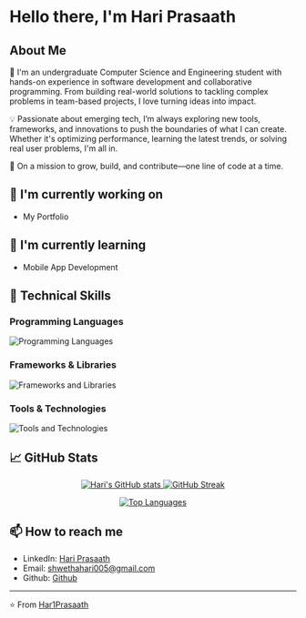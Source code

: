 # Hello there, I'm Hari Prasaath

## About Me
👋 I'm an undergraduate Computer Science and Engineering student with hands-on experience in software development and collaborative programming. From building real-world solutions to tackling complex problems in team-based projects, I love turning ideas into impact.

💡 Passionate about emerging tech, I’m always exploring new tools, frameworks, and innovations to push the boundaries of what I can create. Whether it's optimizing performance, learning the latest trends, or solving real user problems, I'm all in.

🚀 On a mission to grow, build, and contribute—one line of code at a time.

## 🔭 I'm currently working on
- My Portfolio

## 🌱 I'm currently learning
- Mobile App Development


## 💼 Technical Skills

### Programming Languages
<p align="left">
  <img src="https://skillicons.dev/icons?i=c,cpp,go,python,html,css,javascript,scala,haskell,mysql,postgresql,mongodb&theme=dark&perline=15" alt="Programming Languages" />
</p>

### Frameworks & Libraries
<p align="left">
  <img src="https://skillicons.dev/icons?i=react,nodejs,next,expressjs,vue,tailwind,materialui,sklearn,tensorflow,pytorch&theme=dark&perline=15" alt="Frameworks and Libraries" />
</p>


### Tools & Technologies
<p align="left">
  <img src="https://skillicons.dev/icons?i=git,github,linux,postman,docker,vercel,vscode,pycharm,kali,firebase&theme=dark&perline=15" alt="Tools and Technologies" />
</p>

## 📈 GitHub Stats
<p align="center">
  <a href="https://github.com/Har1Prasaath">
    <img src="https://github-readme-stats.vercel.app/api?username=Har1Prasaath&theme=github_dark&show_icons=true&hide_border=true&count_private=true" alt="Hari's GitHub stats" />
  </a>
  <a href="https://github.com/Har1Prasaath">
    <img src="https://github-readme-streak-stats.herokuapp.com/?user=Har1Prasaath&theme=github_dark_blue&hide_border=true&mode=weekly" alt="GitHub Streak" />
  </a>
</p>
<p align="center">
  <a href="https://github.com/Har1Prasaath">
    <img src="https://github-readme-stats.vercel.app/api/top-langs/?username=Har1Prasaath&theme=github_dark&hide_border=true&include_all_commits=false&count_private=false&layout=compact" alt="Top Languages" />
  </a>
</p>

## 📫 How to reach me
- LinkedIn: [Hari Prasaath](https://www.linkedin.com/in/har1prasaath/)
- Email: shwethahari005@gmail.com
- Github: [Github](https://github.com/har1Prasaath/)
<!-- - Website: [yourwebsite.com](https://yourwebsite.com)-->

<!--## 📝 Latest Blog Posts -->
<!-- BLOG-POST-LIST:START -->
<!-- BLOG-POST-LIST:END -->

---
⭐️ From [Har1Prasaath](https://github.com/Har1Prasaath)

